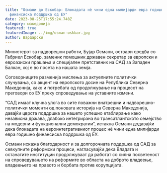 ```yaml
---
title: "Османи до Ескобар: Блокадата нѐ чини една милијарди евра годишно
  финансиска поддршка од ЕУ"
date: 2023-08-25T17:55:24.748Z
category: македонија
featured: true
featuredImage: ../img/osman-oskbar.jpg
author: Вардарски
---
```

<!--StartFragment-->

Министерот за надворешни работи, Бујар Османи, оствари средба со Габриел Ескобар, заменик помошник државен секретар за европски и евроазиски прашања и специјален претставник на САД за Западен Балкан, кој е во посета на нашата земја.

Соговорниците разменија мислења за актуелните политички случувања, со акцент на европското досие на Република Северна Македонија, како и потребата од продолжување на процесот на преговори со ЕУ преку спроведување на уставните измени.

“САД имаат клучна улога во сите поважни внатрешни и надворешно-политички моменти од поновата историја на Северна Македонија, давајќи цврста поддршка за нашето успешно етаблирање како независна држава, длабоко интегрирана во трансатлантското семејство на модерни и функционални демократии“, истакна Османи додавајќи дека блокадата на евроинтегративниот процес нѐ чини една милијарди евра годишно финансиска поддршка од ЕУ.

Османи искажа благодарност и за долгорочната поддршка од САД за севкупните реформски процеси, нагласувајќи дека Владата и останатите институции продолжуваат да работат со силна посветеност на спроведувањето на реформите во областа на доброто владеење, владеењето на правото и борбата против корупцијата.

<!--EndFragment-->